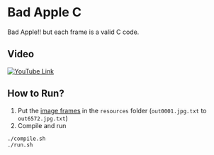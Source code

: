 # Bad Apple C

Bad Apple!! but each frame is a valid C code.

## Video
[![YouTube Link](http://img.youtube.com/vi/3V7Kodx6ajY/0.jpg)](http://www.youtube.com/watch?v=3V7Kodx6ajY "Bad Apple!! but Each Frame Is a Valid C Code")

## How to Run?
1. Put the [image frames](https://github.com/trung-kieen/bad-apple-ascii/tree/main/frames-ascii) in the `resources` folder (`out0001.jpg.txt` to `out6572.jpg.txt`)
2. Compile and run
```sh
./compile.sh
./run.sh
```
